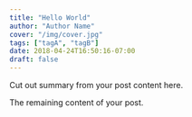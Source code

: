 ```yaml
---
title: "Hello World"
author: "Author Name"
cover: "/img/cover.jpg"
tags: ["tagA", "tagB"]
date: 2018-04-24T16:50:16-07:00
draft: false
---
```


Cut out summary from your post content here.

<!--more-->

The remaining content of your post.
